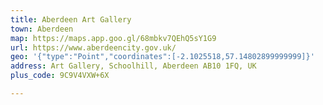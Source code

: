```yaml
---
title: Aberdeen Art Gallery
town: Aberdeen
map: https://maps.app.goo.gl/68mbkv7QEhQ5sY1G9
url: https://www.aberdeencity.gov.uk/
geo: '{"type":"Point","coordinates":[-2.1025518,57.14802899999999]}'
address: Art Gallery, Schoolhill, Aberdeen AB10 1FQ, UK
plus_code: 9C9V4VXW+6X

---
```


